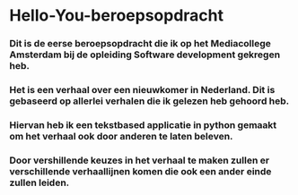 # Hello-You-beroepsopdracht
### Dit is de eerse beroepsopdracht die ik op het Mediacollege Amsterdam bij de opleiding Software development gekregen heb.
### Het is een verhaal over een nieuwkomer in Nederland. Dit is gebaseerd op allerlei verhalen die ik gelezen heb gehoord heb. 
### Hiervan heb ik een tekstbased applicatie in python gemaakt om het verhaal ook door anderen te laten beleven. 
### Door vershillende keuzes in het verhaal te maken zullen er verschillende verhaallijnen komen die ook een ander einde zullen leiden.
